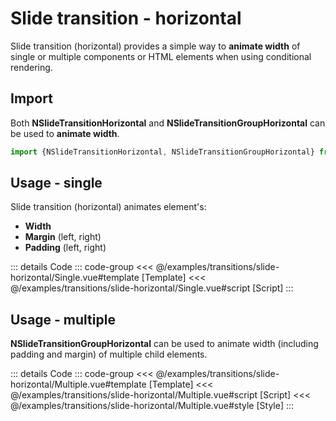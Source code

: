 <script setup>
import DisplayContainer from '../examples/partials/DisplayContainer.vue'

import Single from '../examples/transitions/slide-horizontal/Single.vue'
import Multiple from '../examples/transitions/slide-horizontal/Multiple.vue'
</script>

# Slide transition - horizontal

Slide transition (horizontal) provides a simple way to **animate width** of single or multiple components or HTML
elements when using conditional rendering.

## Import

Both **NSlideTransitionHorizontal** and **NSlideTransitionGroupHorizontal** can be used to **animate width**.

```ts
import {NSlideTransitionHorizontal, NSlideTransitionGroupHorizontal} from '@nova-org/components'
```

## Usage - single

Slide transition (horizontal) animates element's:

- **Width**
- **Margin** (left, right)
- **Padding** (left, right)

[//]: # (TODO: Add animating flex - or wrap single into separate DIV)

<display-container>
    <single/>
</display-container>

::: details Code
::: code-group
<<< @/examples/transitions/slide-horizontal/Single.vue#template [Template]
<<< @/examples/transitions/slide-horizontal/Single.vue#script [Script]
:::

## Usage - multiple

**NSlideTransitionGroupHorizontal** can be used to animate width (including padding and margin) of multiple child
elements.


<display-container vertical>
    <multiple/>
</display-container>

::: details Code
::: code-group
<<< @/examples/transitions/slide-horizontal/Multiple.vue#template [Template]
<<< @/examples/transitions/slide-horizontal/Multiple.vue#script [Script]
<<< @/examples/transitions/slide-horizontal/Multiple.vue#style [Style]
:::
